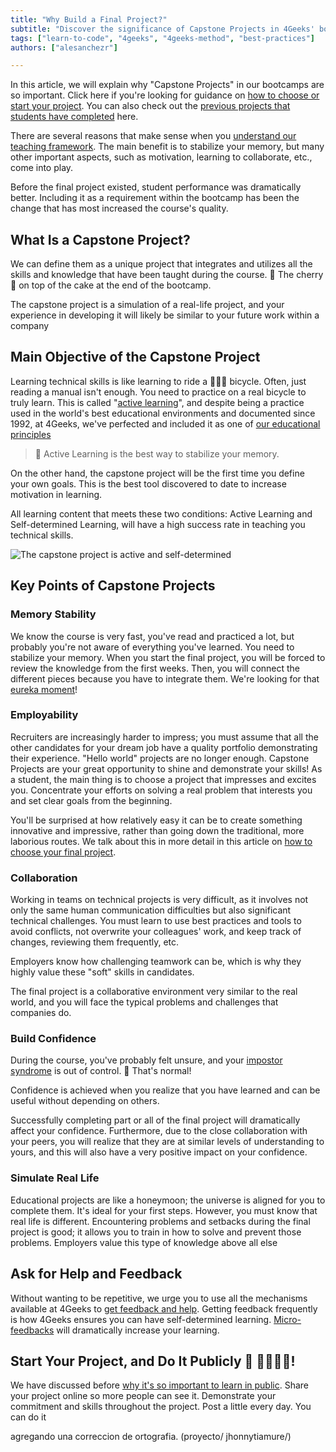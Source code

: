 ```yaml
---
title: "Why Build a Final Project?"
subtitle: "Discover the significance of Capstone Projects in 4Geeks' bootcamps and how they enhance your coding skills and career prospects."
tags: ["learn-to-code", "4geeks", "4geeks-method", "best-practices"]
authors: ["alesanchezr"]

---
```


In this article, we will explain why "Capstone Projects" in our bootcamps are so important. Click here if you're looking for guidance on [how to choose or start your project](https://4geeks.com/lesson/pick-your-capstone-project). You can also check out the [previous projects that students have completed](https://4geeksacademy.com/us/students-and-projects?lang=en) here.

There are several reasons that make sense when you [understand our teaching framework](https://4geeks.com/mastering-technical-knowledge). The main benefit is to stabilize your memory, but many other important aspects, such as motivation, learning to collaborate, etc., come into play.

Before the final project existed, student performance was dramatically better. Including it as a requirement within the bootcamp has been the change that has most increased the course's quality.

## What Is a Capstone Project?

We can define them as a unique project that integrates and utilizes all the skills and knowledge that have been taught during the course. 🍒 The cherry 🍰 on top of the cake at the end of the bootcamp.

The capstone project is a simulation of a real-life project, and your experience in developing it will likely be similar to your future work within a company

## Main Objective of the Capstone Project

Learning technical skills is like learning to ride a 🚴🏿‍♀️ bicycle. Often, just reading a manual isn't enough. You need to practice on a real bicycle to truly learn. This is called "[active learning](https://files.eric.ed.gov/fulltext/ED336049.pdf)", and despite being a practice used in the world's best educational environments and documented since 1992, at 4Geeks, we've perfected and included it as one of [our educational principles](https://4geeks.com/mastering-technical-knowledge#how-active-recall-increases-stability)

> 🧠 Active Learning is the best way to stabilize your memory.

On the other hand, the capstone project will be the first time you define your own goals. This is the best tool discovered to date to increase motivation in learning.

All learning content that meets these two conditions: Active Learning and Self-determined Learning, will have a high success rate in teaching you technical skills.

![The capstone project is active and self-determined](https://github.com/breatheco-de/knowledge-base/blob/main/images/capstone-project.png?raw=true)

## Key Points of Capstone Projects

### Memory Stability

We know the course is very fast, you've read and practiced a lot, but probably you're not aware of everything you've learned. You need to stabilize your memory.
When you start the final project, you will be forced to review the knowledge from the first weeks.
Then, you will connect the different pieces because you have to integrate them. We're looking for that [eureka moment](https://en.wikipedia.org/wiki/Eureka_(word))!

### Employability

Recruiters are increasingly harder to impress; you must assume that all the other candidates for your dream job have a quality portfolio demonstrating their experience. "Hello world" projects are no longer enough.
Capstone Projects are your great opportunity to shine and demonstrate your skills! As a student, the main thing is to choose a project that impresses and excites you.
Concentrate your efforts on solving a real problem that interests you and set clear goals from the beginning.

You'll be surprised at how relatively easy it can be to create something innovative and impressive, rather than going down the traditional, more laborious routes. We talk about this in more detail in this article on [how to choose your final project](https://4geeks.com/lesson/pick-your-capstone-project).

### Collaboration

Working in teams on technical projects is very difficult, as it involves not only the same human communication difficulties but also significant technical challenges. You must learn to use best practices and tools to avoid conflicts, not overwrite your colleagues' work, and keep track of changes, reviewing them frequently, etc.

Employers know how challenging teamwork can be, which is why they highly value these "soft" skills in candidates.

The final project is a collaborative environment very similar to the real world, and you will face the typical problems and challenges that companies do.

### Build Confidence

During the course, you've probably felt unsure, and your [impostor syndrome](https://4geeks.com/lesson/intro-to-4geeks-full-stack#wall-1-confidence-impostor-syndrome) is out of control. 🙂 That's normal!

Confidence is achieved when you realize that you have learned and can be useful without depending on others.

Successfully completing part or all of the final project will dramatically affect your confidence. Furthermore, due to the close collaboration with your peers, you will realize that they are at similar levels of understanding to yours, and this will also have a very positive impact on your confidence.

### Simulate Real Life

Educational projects are like a honeymoon; the universe is aligned for you to complete them. It's ideal for your first steps.
However, you must know that real life is different.
Encountering problems and setbacks during the final project is good; it allows you to train in how to solve and prevent those problems. Employers value this type of knowledge above all else

## Ask for Help and Feedback

Without wanting to be repetitive, we urge you to use all the mechanisms available at 4Geeks to [get feedback and help](https://4geeks.com/mastering-technical-knowledge#feedback-quality-and-frequency).
Getting feedback frequently is how 4Geeks ensures you can have self-determined learning.
[Micro-feedbacks](https://4geeks.com/mastering-technical-knowledge#micro-feedbacks) will dramatically increase your learning.

## Start Your Project, and Do It Publicly 💬 👨‍👩‍👧‍👦!

We have discussed before [why it's so important to learn in public](https://4geeks.com/lesson/learn-in-public#why-is-this-so-impotant). Share your project online so more people can see it. Demonstrate your commitment and skills throughout the project.
Post a little every day. You can do it
 
 
 agregando una correccion de ortografia. (proyecto/ jhonnytiamure/)